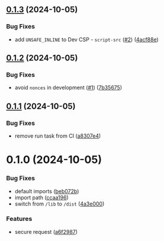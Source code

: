## [0.1.3](https://github.com/atilafassina/shieldwall/compare/0.1.2...0.1.3) (2024-10-05)

### Bug Fixes

- add `UNSAFE_INLINE` to Dev CSP - `script-src` ([#2](https://github.com/atilafassina/shieldwall/issues/2)) ([4acf88e](https://github.com/atilafassina/shieldwall/commit/4acf88e4f79cd6b4f5807eda3e80b33c93fb238a))

## [0.1.2](https://github.com/atilafassina/shieldwall/compare/0.1.1...0.1.2) (2024-10-05)

### Bug Fixes

- avoid `nonces` in development ([#1](https://github.com/atilafassina/shieldwall/issues/1)) ([7b35675](https://github.com/atilafassina/shieldwall/commit/7b3567512885ac866d7954040b86953241c9519b))

## [0.1.1](https://github.com/atilafassina/shieldwall/compare/0.1.0...0.1.1) (2024-10-05)

### Bug Fixes

- remove run task from CI ([a8307e4](https://github.com/atilafassina/shieldwall/commit/a8307e417463fa75791d554ee7c2a267d718d4a0))

# 0.1.0 (2024-10-05)

### Bug Fixes

- default imports ([beb072b](https://github.com/atilafassina/shieldwall/commit/beb072bd501a53395eeb7f5e2848e1d1ff07066d))
- import path ([ccaa196](https://github.com/atilafassina/shieldwall/commit/ccaa19617d8b3932f2ac4fa56781d6040dd537bd))
- switch from `/lib` to `/dist` ([4a3e000](https://github.com/atilafassina/shieldwall/commit/4a3e000ed99126def502c3a483e614e39b9d42e5))

### Features

- secure request ([a6f2987](https://github.com/atilafassina/shieldwall/commit/a6f2987fdfc7b6ff97f0d4bc5013188d835c1bb6))
